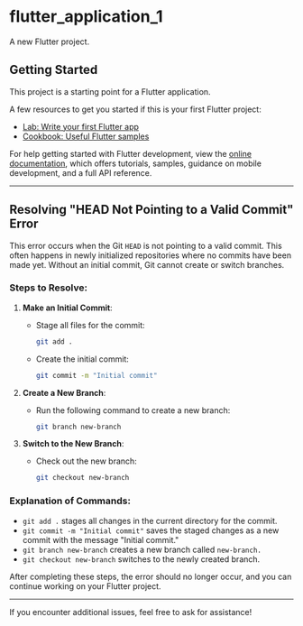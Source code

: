 # flutter_application_1

A new Flutter project.

## Getting Started

This project is a starting point for a Flutter application.

A few resources to get you started if this is your first Flutter project:

- [Lab: Write your first Flutter app](https://docs.flutter.dev/get-started/codelab)
- [Cookbook: Useful Flutter samples](https://docs.flutter.dev/cookbook)

For help getting started with Flutter development, view the
[online documentation](https://docs.flutter.dev/), which offers tutorials,
samples, guidance on mobile development, and a full API reference.

---

## Resolving "HEAD Not Pointing to a Valid Commit" Error

This error occurs when the Git `HEAD` is not pointing to a valid commit. This often happens in newly initialized repositories where no commits have been made yet. Without an initial commit, Git cannot create or switch branches.

### Steps to Resolve:

1. **Make an Initial Commit**:
   - Stage all files for the commit:
     ```bash
     git add .
     ```
   - Create the initial commit:
     ```bash
     git commit -m "Initial commit"
     ```

2. **Create a New Branch**:
   - Run the following command to create a new branch:
     ```bash
     git branch new-branch
     ```

3. **Switch to the New Branch**:
   - Check out the new branch:
     ```bash
     git checkout new-branch
     ```

### Explanation of Commands:
- `git add .` stages all changes in the current directory for the commit.
- `git commit -m "Initial commit"` saves the staged changes as a new commit with the message "Initial commit."
- `git branch new-branch` creates a new branch called `new-branch.`
- `git checkout new-branch` switches to the newly created branch.

After completing these steps, the error should no longer occur, and you can continue working on your Flutter project.

---

If you encounter additional issues, feel free to ask for assistance!

